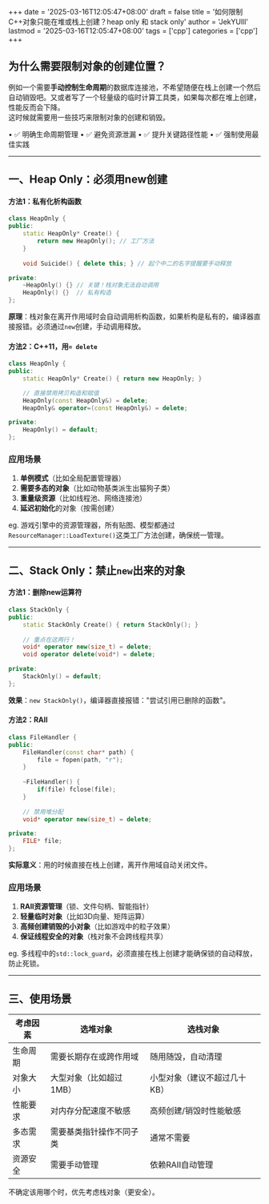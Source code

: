 +++
date = '2025-03-16T12:05:47+08:00'
draft = false
title = '如何限制C++对象只能在堆或栈上创建？heap only 和 stack only'
author = 'JekYUlll'
lastmod = '2025-03-16T12:05:47+08:00'
tags = ['cpp']
categories = ['cpp']
+++

## 为什么需要限制对象的创建位置？

例如一个需要**手动控制生命周期**的数据库连接池，不希望随便在栈上创建一个然后自动销毁吧。又或者写了一个轻量级的临时计算工具类，如果每次都在堆上创建，性能反而会下降。  
这时候就需要用一些技巧来限制对象的创建和销毁。

• ✅ 明确生命周期管理
• ✅ 避免资源泄漏
• ✅ 提升关键路径性能
• ✅ 强制使用最佳实践

---

## 一、Heap Only：必须用new创建

#### 方法1：私有化析构函数
```cpp
class HeapOnly {
public:
    static HeapOnly* Create() {
        return new HeapOnly(); // 工厂方法
    }
    
    void Suicide() { delete this; } // 起个中二的名字提醒要手动释放

private:
    ~HeapOnly() {} // 关键！栈对象无法自动调用
    HeapOnly() {}  // 私有构造
};
```
**原理**：栈对象在离开作用域时会自动调用析构函数，如果析构是私有的，编译器直接报错。必须通过`new`创建，手动调用释放。

#### 方法2：C++11，用`= delete`
```cpp
class HeapOnly {
public:
    static HeapOnly* Create() { return new HeapOnly; }

    // 直接禁用拷贝构造和赋值
    HeapOnly(const HeapOnly&) = delete;
    HeapOnly& operator=(const HeapOnly&) = delete;

private:
    HeapOnly() = default;
};
```

### 应用场景
1. **单例模式**（比如全局配置管理器）
2. **需要多态的对象**（比如动物基类派生出猫狗子类）
3. **重量级资源**（比如线程池、网络连接池）
4. **延迟初始化**的对象（按需创建）

eg. 游戏引擎中的资源管理器，所有贴图、模型都通过`ResourceManager::LoadTexture()`这类工厂方法创建，确保统一管理。

---

## 二、Stack Only：禁止`new`出来的对象

#### 方法1：删除new运算符
```cpp
class StackOnly {
public:
    static StackOnly Create() { return StackOnly(); }
    
    // 重点在这两行！
    void* operator new(size_t) = delete;
    void operator delete(void*) = delete;

private:
    StackOnly() = default;
};
```
**效果**：`new StackOnly()`，编译器直接报错："尝试引用已删除的函数"。

#### 方法2：RAII
```cpp
class FileHandler {
public:
    FileHandler(const char* path) { 
        file = fopen(path, "r"); 
    }
    
    ~FileHandler() { 
        if(file) fclose(file); 
    }
    
    // 禁用堆分配
    void* operator new(size_t) = delete;

private:
    FILE* file;
};
```
**实际意义**：用的时候直接在栈上创建，离开作用域自动关闭文件。

### 应用场景
1. **RAII资源管理**（锁、文件句柄、智能指针）
2. **轻量临时对象**（比如3D向量、矩阵运算）
3. **高频创建销毁的小对象**（比如游戏中的粒子效果）
4. **保证线程安全的对象**（栈对象不会跨线程共享）

eg. 多线程中的`std::lock_guard`，必须直接在栈上创建才能确保锁的自动释放，防止死锁。

---

## 三、使用场景

| **考虑因素**       | **选堆对象**                          | **选栈对象**                      |
|--------------------|---------------------------------------|-----------------------------------|
| 生命周期           | 需要长期存在或跨作用域                | 随用随毁，自动清理                |
| 对象大小           | 大型对象（比如超过1MB）               | 小型对象（建议不超过几十KB）       |
| 性能要求           | 对内存分配速度不敏感                  | 高频创建/销毁时性能敏感            |
| 多态需求           | 需要基类指针操作不同子类              | 通常不需要                        |
| 资源安全           | 需要手动管理                          | 依赖RAII自动管理                   |

不确定该用哪个时，优先考虑栈对象（更安全）。
